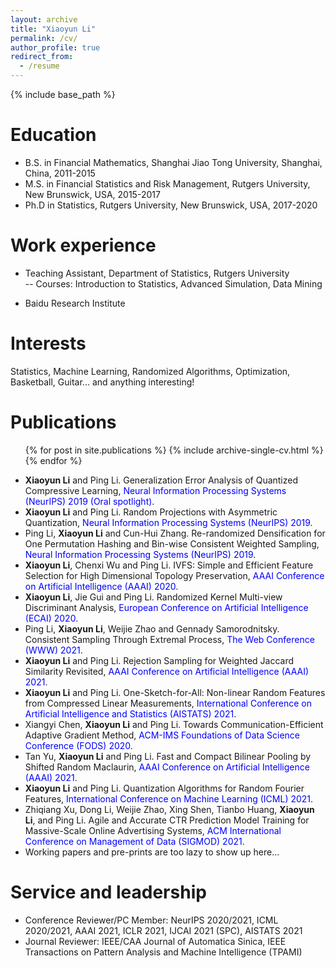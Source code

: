 ```yaml
---
layout: archive
title: "Xiaoyun Li"
permalink: /cv/
author_profile: true
redirect_from:
  - /resume
---
```


{% include base_path %}

Education
======
* B.S. in Financial Mathematics, Shanghai Jiao Tong University, Shanghai, China, 2011-2015
* M.S. in Financial Statistics and Risk Management, Rutgers University, New Brunswick, USA, 2015-2017
* Ph.D in Statistics, Rutgers University, New Brunswick, USA, 2017-2020

Work experience
======
* Teaching Assistant, Department of Statistics, Rutgers University\
   -- Courses: Introduction to Statistics, Advanced Simulation, Data Mining

* Baidu Research Institute

Interests
======
Statistics, Machine Learning, Randomized Algorithms, Optimization, Basketball, Guitar... and anything interesting!

Publications
======
  <ul>{% for post in site.publications %}
    {% include archive-single-cv.html %}
  {% endfor %}</ul>

* **Xiaoyun Li** and Ping Li. Generalization Error Analysis of Quantized Compressive Learning, <span style="color:blue">Neural Information Processing Systems (NeurIPS) 2019 (Oral spotlight)</span>.
* **Xiaoyun Li** and Ping Li. Random Projections with Asymmetric Quantization, <span style="color:blue">Neural Information Processing Systems (NeurIPS) 2019</span>.
* Ping Li, **Xiaoyun Li** and Cun-Hui Zhang. Re-randomized Densification for One Permutation Hashing and Bin-wise Consistent Weighted Sampling, <span style="color:blue">Neural Information Processing Systems (NeurIPS) 2019</span>.
* **Xiaoyun Li**, Chenxi Wu and Ping Li. IVFS: Simple and Efficient Feature Selection for High Dimensional Topology Preservation, <span style="color:blue">AAAI Conference on Artificial Intelligence (AAAI) 2020</span>.
* **Xiaoyun Li**, Jie Gui and Ping Li. Randomized Kernel Multi-view Discriminant Analysis, <span style="color:blue">European Conference on Artificial Intelligence (ECAI) 2020</span>.
* Ping Li, **Xiaoyun Li**, Weijie Zhao and Gennady Samorodnitsky. Consistent Sampling Through Extremal Process, <span style="color:blue">The Web Conference (WWW) 2021</span>.
* **Xiaoyun Li** and Ping Li. Rejection Sampling for Weighted Jaccard Similarity Revisited, <span style="color:blue">AAAI Conference on Artificial Intelligence (AAAI) 2021</span>.
* **Xiaoyun Li** and Ping Li. One-Sketch-for-All: Non-linear Random Features from Compressed Linear Measurements, <span style="color:blue">International Conference on Artificial Intelligence and Statistics (AISTATS) 2021</span>.
* Xiangyi Chen, **Xiaoyun Li** and Ping Li. Towards Communication-Efficient Adaptive Gradient Method, <span style="color:blue">ACM-IMS Foundations of Data Science Conference (FODS) 2020</span>.
* Tan Yu, **Xiaoyun Li** and Ping Li. Fast and Compact Bilinear Pooling by Shifted Random Maclaurin, <span style="color:blue">AAAI Conference on Artificial Intelligence (AAAI) 2021</span>.
* **Xiaoyun Li** and Ping Li. Quantization Algorithms for Random Fourier Features, <span style="color:blue">International Conference on Machine Learning (ICML) 2021</span>.
* Zhiqiang Xu, Dong Li, Weijie Zhao, Xing Shen, Tianbo Huang, **Xiaoyun Li**, and Ping Li. Agile and Accurate CTR Prediction Model Training for Massive-Scale Online Advertising Systems, <span style="color:blue">ACM International Conference on Management of Data (SIGMOD) 2021</span>.
* Working papers and pre-prints are too lazy to show up here...

Service and leadership
======
* Conference Reviewer/PC Member: NeurIPS 2020/2021, ICML 2020/2021, AAAI 2021, ICLR 2021, IJCAI 2021 (SPC), AISTATS 2021
* Journal Reviewer: IEEE/CAA Journal of Automatica Sinica, IEEE Transactions on Pattern Analysis and Machine Intelligence (TPAMI)
